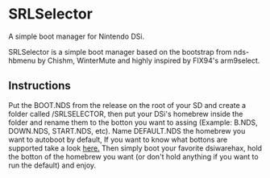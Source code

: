 # SRLSelector
A simple boot manager for Nintendo DSi.

SRLSelector is a simple boot manager based on the bootstrap from nds-hbmenu by Chishm, WinterMute and highly inspired by FIX94's arm9select.

## Instructions
Put the BOOT.NDS from the release on the root of your SD and create a folder called /SRLSELECTOR, then put your DSi's homebrew inside the 
folder and rename them to the botton you want to assing (Example: B.NDS, DOWN.NDS, START.NDS, etc). Name DEFAULT.NDS the homebrew you want to
autoboot by default, If you want to know what bottons are supported take a look [here.](BootStrap/arm9/source/bootstrap.c#L56-L79) Then simply boot your
favorite dsiwarehax, hold the botton of the homebrew you want (or don't hold anything if you want to run the default) and enjoy.
